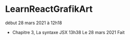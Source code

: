 # LearnReactGrafikArt
début 28 mars 2021 à 12h18


 - Chapitre 3, La syntaxe JSX 13h38 Le 28 mars 2021 Fait